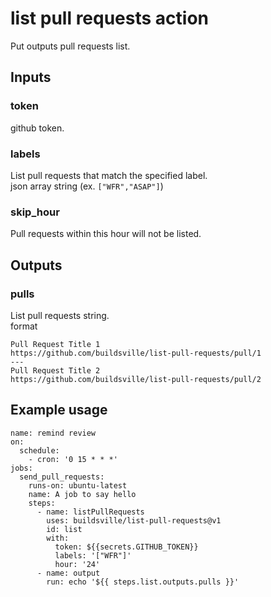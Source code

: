 # list pull requests action
Put outputs pull requests list.

## Inputs
### token
github token.

### labels
List pull requests that match the specified label.  
json array string (ex. `["WFR","ASAP"]`)

### skip_hour
Pull requests within this hour will not be listed.

## Outputs
### pulls
List pull requests string.  
format

```
Pull Request Title 1
https://github.com/buildsville/list-pull-requests/pull/1
---
Pull Request Title 2
https://github.com/buildsville/list-pull-requests/pull/2
```

## Example usage
```
name: remind review
on:
  schedule:
    - cron: '0 15 * * *'
jobs:
  send_pull_requests:
    runs-on: ubuntu-latest
    name: A job to say hello
    steps:
      - name: listPullRequests
        uses: buildsville/list-pull-requests@v1
        id: list
        with:
          token: ${{secrets.GITHUB_TOKEN}}
          labels: '["WFR"]'
          hour: '24'
      - name: output
        run: echo '${{ steps.list.outputs.pulls }}'
```
